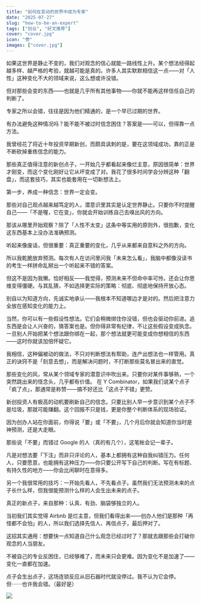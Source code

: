 ```yaml
---
title: "如何在变动的世界中成为专家"
date: "2025-07-27"
slug: "how-to-be-an-expert"
tags: ["创业", "好文推荐"]
cover: "cover.jpg"
icon: "😎"
images: ["cover.jpg"]
---
```

如果这世界是静止不变的，我们对观念的信心就能一路线性上升。某个想法经得起越多样、越严格的考验，就越可能是真的。许多人其实默默相信这一点——对「人性」这种变化不大的领域来说，这么想或许没错。



但对那些会变的东西——也就是几乎所有其他事物——你就不能再这样信任自己的判断了。



专家之所以会错，往往是因为他们精通的，是一个早已过期的世界。



有办法避免这种情况吗？能不能不被过时信念困住？答案是——可以，但得靠一点方法。



我曾经花了将近十年投资早期新创，而颇具讽刺的是，要在这领域成功，靠的正是不断砍掉重练信念的能力。



那些真正值得注意的新创点子，一开始几乎都看起来像烂主意，原因很简单：世界才刚变，而这个变化刚好让它从坏变成了对。我花了很多时间学会分辨这种「翻盘」，而这套技巧，其实也能套用在一切新想法上。



第一步，养成一种信念：世界一定会变。



那些对自己观点越来越笃定的人，潜意识里其实是认定世界静止。只要你不时提醒自己——「不是喔，它在变」，你就会开始训练自己去嗅出风的方向。



那该从哪里开始观察？除了「人性不太变」这条中等实用的原则外，很抱歉，变化这东西基本上没办法准确预测。



听起来像废话，但很重要：真正重要的变化，几乎从来都来自意料之外的方向。



所以我乾脆放弃预测。每次有人在访问里问我「未来怎么看」，我脑中都像没读书的考生一样拼命乱掰出一个听起来不错的答案。



但这不是因为我懒。恰好相反——我觉得，预测未来不但命中率可怜，还会让你思维变得僵硬。与其乱猜，不如选择更实际的策略：彻底、彻底地保持开放心态。



别自以为知道方向，先诚实地承认——我根本不知道哪边才是对的。然后把注意力全放在感知变化的能力上。



当然，你可以有一些假设性想法。它们会稍微绑住你没错，但也会驱动你前进。追东西是会让人兴奋的，猜答案也是。但你得非常有纪律，不让这些假设变成执念。
一旦别人开始把某个想法跟你绑在一起，那个想法就更可能变成你想相信的东西——这时你就该加倍怀疑它。



我相信，这种偏被动的做法，不只对判断想法有帮助，连产出想法也一样管用。真正的诀窍不是「刻意去想」，而是解决问题时，不打断那些莫名冒出来的直觉。



那些变化的风，常从某个领域专家的潜意识中吹出来。只要你对某件事够熟，一个突然跳出来的怪念头，几乎都有价值。
在 Y Combinator，如果我们说某个点子「疯了点」，那通常是称赞——搞不好还比「这点子不错」更赞。



新创投资人有极高的动机要刷新自己的信念。只要比别人早一步意识到某个点子不是垃圾，那就可能赚翻。这个回报不只是钱，更是你整个判断体系的现场验证。



因为创办人站在你面前，你得说「要」或「不要」，几个月后你就会知道你当时是神预测，还是大走眼。



那些说「不要」而错过 Google 的人（真的有几个），这笔帐会记一辈子。



凡是对想法要「下注」而非只评论的人，基本上都拥有这种自我纠错压力。任何人，只要愿意，也能拥有这种压力——你只要公开写下自己的判断。写在有标题、有持久性的地方——你会比闲聊时在意得多。



另一个我很常用的技巧：一开始先看人，不先看点子。虽然我们无法预测未来的点子长什么样，但我很能预测什么样的人会生出未来的点子。



真正的新点子，来自那种：认真、有劲、脑袋够独立的人。



当初我们其实觉得 Airbnb 是烂主意，但我们看得出来——创办人他们是那种「再怪都不会怕」的人，所以我们选择先信人、再信点子，最后押对了。



这招其实通用：想要快一点知道自己什么观念已经过时了？那就去跟那些会打破你观念的人当朋友。



不被自己的专业反困住，已经够难了，而未来只会更难。因为变化不是加速了——变化一直都在加速。



点子会生出点子，这场连锁反应从旧石器时代就没停过。我不认为它会停。
但⋯⋯也许我会错。（最好是）




![](https://prod-files-secure.s3.us-west-2.amazonaws.com/112d0858-5090-4d34-a606-b75eb8d65fd2/46476355-9cf3-4e99-9b7a-3531bc426380/1000202064.png?X-Amz-Algorithm=AWS4-HMAC-SHA256&X-Amz-Content-Sha256=UNSIGNED-PAYLOAD&X-Amz-Credential=ASIAZI2LB4667OYMA4TP%2F20251101%2Fus-west-2%2Fs3%2Faws4_request&X-Amz-Date=20251101T024952Z&X-Amz-Expires=3600&X-Amz-Security-Token=IQoJb3JpZ2luX2VjEFsaCXVzLXdlc3QtMiJGMEQCIDnqTAp3s9QPjeoBynuKB1Ck1uYZjYR4CsL0WdcLg8aVAiAcnPsUo3PUtPkC9kXqXl%2BlUjhSt92QnvkWtguBDeXeryr%2FAwgkEAAaDDYzNzQyMzE4MzgwNSIMpjhgrVM%2F9EHrEQT4KtwDKP5Cex9gNdApZTD%2BNYIP7RXDtkRLhpkX1vcggCJoxV%2BzaTmo08ZbadJQLmyv5IdHxP5kIIKgg1G9BRK0gkDJ2JAVmWlAkF0QFh7kqISR52Hyeoj7JYJIaHh1bK1T99dIGel5vZVZATz9VYdNe3CQ9y%2BGxac%2Fo2lcj%2BUzL9AbP4mdIYs2BbLRE%2BSw0xyLfSIeIR4plERlrnri7YJ49YxaWO%2BRoip2KlU9OOWWFOLyu%2BBuTcaI1mu7wV57bxedeublaiDaqxS%2Bw9%2BKY7iQU0sRdOuBU3rMEz%2B%2F4%2BDUnMCXewI46%2B%2BSUxiKfszkXaaE6lgA%2FQnSjxCpJuOztFfUeoCa4XymygK6FTrPgc10%2Bx20ZyuOxyRnrLbpwlX1YxkTLgSQTOw45dXRGipDk7wZb7CntglHM%2B3gaBn%2BA8iScb%2FU2REPfAuGSzB9pyuK%2BCQ6%2FFC01gdBQxzJle54A3fTpjKabQeLhQaDAiqEPScxDHUiMc05k7O4Eylja2RefzvLFygcJEi8STGLO5ehrsDmySp7O%2Br4CC%2F7CWPw0gkeY7IsYU3UHPsC6nlOVSZgg9jrFXez8QTwbaDiwz5b16J8Ll2Z7rJxUMFfWzwaxVvAT36XOExPPQmx%2Fs57aRGnFFgwzOiVyAY6pgE61i6gXGbuvtUJNqJE%2BM08OwJ8U522JdFyddBZqYn6brRfnv05HVFPuI3gUcs1D6VyrcpeplM8p3FuLL6FW%2FxxrfCzJBn9qSzv1a0VImPvjNzI8471UDSJJ7iKfwEsBxxxPw1NKk5Xcw0sRv%2BhMUydfMniOcl9UGOPsQvfPJWx5TyXaMRlaZ65KOWhuWrtL0p7bqq43zOkPldac21RhynuvaOPcooc&X-Amz-Signature=73f8f3e6fced712389b9a9649629325f57554586774b65ddfa7fbdb3103c85f6&X-Amz-SignedHeaders=host&x-amz-checksum-mode=ENABLED&x-id=GetObject)

